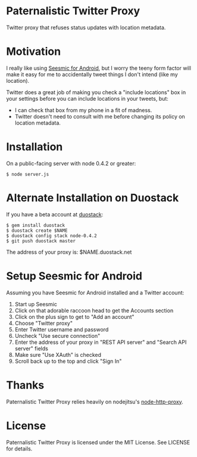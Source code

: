 Paternalistic Twitter Proxy
==

Twitter proxy that refuses status updates with location metadata.

Motivation
===

I really like using [Seesmic for Android](http://seesmic.com/products/android), but I worry the teeny
form factor will make it easy for me to accidentally tweet things I don't intend
(like my location).

Twitter does a great job of making you check a "include locations" box in your
settings before you can include locations in your tweets, but:

* I can check that box from my phone in a fit of madness.
* Twitter doesn't need to consult with me before changing its policy on location metadata.

Installation
===

On a public-facing server with node 0.4.2 or greater:

    $ node server.js

Alternate Installation on Duostack
===

If you have a beta account at [duostack](http://www.duostack.com/):

    $ gem install duostack
    $ duostack create $NAME
    $ duostack config stack node-0.4.2
    $ git push duostack master

The address of your proxy is: $NAME.duostack.net

Setup Seesmic for Android
===

Assuming you have Seesmic for Android installed and a Twitter account:

1. Start up Seesmic
2. Click on that adorable raccoon head to get the Accounts section
3. Click on the plus sign to get to "Add an account"
4. Choose "Twitter proxy"
5. Enter Twitter username and password
6. Uncheck "Use secure connection"
7. Enter the address of your proxy in "REST API server" and "Search API server" fields
8. Make sure "Use XAuth" is checked
9. Scroll back up to the top and click "Sign In"

Thanks
===

Paternalistic Twitter Proxy relies heavily on nodejitsu's [node-http-proxy](https://github.com/nodejitsu/node-http-proxy).

License
===

Paternalistic Twitter Proxy is licensed under the MIT License. See LICENSE for details.
